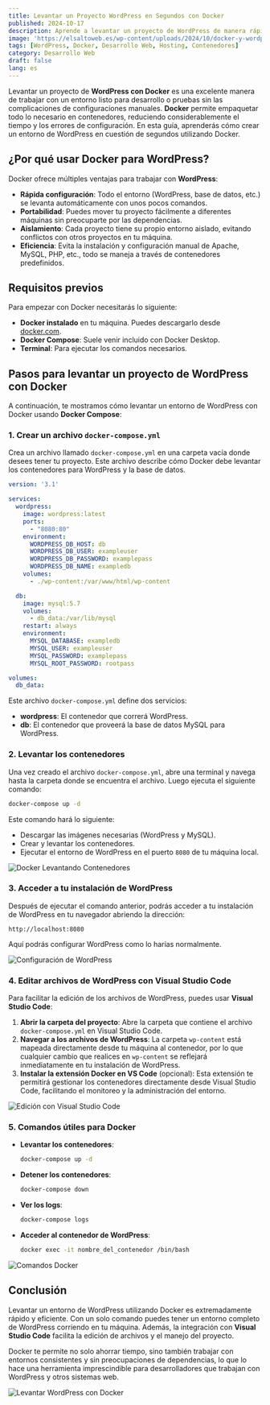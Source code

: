 ```yaml
---
title: Levantar un Proyecto WordPress en Segundos con Docker
published: 2024-10-17
description: Aprende a levantar un proyecto de WordPress de manera rápida y eficiente utilizando Docker para agilizar tu desarrollo.
image: 'https://elsaltoweb.es/wp-content/uploads/2024/10/docker-y-wordpress.webp' # Reemplaza esta URL por la imagen correcta
tags: [WordPress, Docker, Desarrollo Web, Hosting, Contenedores]
category: Desarrollo Web
draft: false 
lang: es
---
```


Levantar un proyecto de **WordPress con Docker** es una excelente manera de trabajar con un entorno listo para desarrollo o pruebas sin las complicaciones de configuraciones manuales. **Docker** permite empaquetar todo lo necesario en contenedores, reduciendo considerablemente el tiempo y los errores de configuración. En esta guía, aprenderás cómo crear un entorno de WordPress en cuestión de segundos utilizando Docker.

## ¿Por qué usar Docker para WordPress?

Docker ofrece múltiples ventajas para trabajar con **WordPress**:

- **Rápida configuración**: Todo el entorno (WordPress, base de datos, etc.) se levanta automáticamente con unos pocos comandos.
- **Portabilidad**: Puedes mover tu proyecto fácilmente a diferentes máquinas sin preocuparte por las dependencias.
- **Aislamiento**: Cada proyecto tiene su propio entorno aislado, evitando conflictos con otros proyectos en tu máquina.
- **Eficiencia**: Evita la instalación y configuración manual de Apache, MySQL, PHP, etc., todo se maneja a través de contenedores predefinidos.

## Requisitos previos

Para empezar con Docker necesitarás lo siguiente:

- **Docker instalado** en tu máquina. Puedes descargarlo desde [docker.com](https://www.docker.com/).
- **Docker Compose**: Suele venir incluido con Docker Desktop.
- **Terminal**: Para ejecutar los comandos necesarios.

## Pasos para levantar un proyecto de WordPress con Docker

A continuación, te mostramos cómo levantar un entorno de WordPress con Docker usando **Docker Compose**:

### 1. Crear un archivo `docker-compose.yml`

Crea un archivo llamado `docker-compose.yml` en una carpeta vacía donde desees tener tu proyecto. Este archivo describe cómo Docker debe levantar los contenedores para WordPress y la base de datos.

```yaml
version: '3.1'

services:
  wordpress:
    image: wordpress:latest
    ports:
      - "8080:80"
    environment:
      WORDPRESS_DB_HOST: db
      WORDPRESS_DB_USER: exampleuser
      WORDPRESS_DB_PASSWORD: examplepass
      WORDPRESS_DB_NAME: exampledb
    volumes:
      - ./wp-content:/var/www/html/wp-content

  db:
    image: mysql:5.7
    volumes:
      - db_data:/var/lib/mysql
    restart: always
    environment:
      MYSQL_DATABASE: exampledb
      MYSQL_USER: exampleuser
      MYSQL_PASSWORD: examplepass
      MYSQL_ROOT_PASSWORD: rootpass

volumes:
  db_data:
```

Este archivo `docker-compose.yml` define dos servicios:

- **wordpress**: El contenedor que correrá WordPress.
- **db**: El contenedor que proveerá la base de datos MySQL para WordPress.

### 2. Levantar los contenedores

Una vez creado el archivo `docker-compose.yml`, abre una terminal y navega hasta la carpeta donde se encuentra el archivo. Luego ejecuta el siguiente comando:

```bash
docker-compose up -d
```

Este comando hará lo siguiente:

- Descargar las imágenes necesarias (WordPress y MySQL).
- Crear y levantar los contenedores.
- Ejecutar el entorno de WordPress en el puerto `8080` de tu máquina local.

![Docker Levantando Contenedores](https://www.pexels.com/photo/close-up-of-computer-keyboard-1714208/) <!-- Imagen de Pexels: Sustituir por una real -->

### 3. Acceder a tu instalación de WordPress

Después de ejecutar el comando anterior, podrás acceder a tu instalación de WordPress en tu navegador abriendo la dirección:

```
http://localhost:8080
```

Aquí podrás configurar WordPress como lo harías normalmente.

![Configuración de WordPress](https://www.pexels.com/photo/high-angle-photo-of-person-typing-on-laptop-5474296/) <!-- Imagen de Pexels: Sustituir por una real -->

### 4. Editar archivos de WordPress con Visual Studio Code

Para facilitar la edición de los archivos de WordPress, puedes usar **Visual Studio Code**:

1. **Abrir la carpeta del proyecto**: Abre la carpeta que contiene el archivo `docker-compose.yml` en Visual Studio Code.
2. **Navegar a los archivos de WordPress**: La carpeta `wp-content` está mapeada directamente desde tu máquina al contenedor, por lo que cualquier cambio que realices en `wp-content` se reflejará inmediatamente en tu instalación de WordPress.
3. **Instalar la extensión Docker en VS Code** (opcional): Esta extensión te permitirá gestionar los contenedores directamente desde Visual Studio Code, facilitando el monitoreo y la administración del entorno.

![Edición con Visual Studio Code](https://www.pexels.com/photo/person-using-black-laptop-computer-1181675/) <!-- Imagen de Pexels: Sustituir por una real -->

### 5. Comandos útiles para Docker

- **Levantar los contenedores**: 
  ```bash
  docker-compose up -d
  ```
- **Detener los contenedores**: 
  ```bash
  docker-compose down
  ```
- **Ver los logs**: 
  ```bash
  docker-compose logs
  ```
- **Acceder al contenedor de WordPress**: 
  ```bash
  docker exec -it nombre_del_contenedor /bin/bash
  ```

![Comandos Docker](https://www.pexels.com/photo/person-holding-white-printer-paper-near-macbook-pro-374074/) <!-- Imagen de Pexels: Sustituir por una real -->

## Conclusión

Levantar un entorno de WordPress utilizando Docker es extremadamente rápido y eficiente. Con un solo comando puedes tener un entorno completo de WordPress corriendo en tu máquina. Además, la integración con **Visual Studio Code** facilita la edición de archivos y el manejo del proyecto.

Docker te permite no solo ahorrar tiempo, sino también trabajar con entornos consistentes y sin preocupaciones de dependencias, lo que lo hace una herramienta imprescindible para desarrolladores que trabajan con WordPress y otros sistemas web.

![Levantar WordPress con Docker](https://www.pexels.com/photo/photo-of-person-holding-up-a-drone-1125957/) <!-- Imagen de Pexels: Sustituir por una real -->
